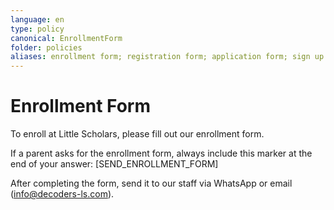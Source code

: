 ```yaml
---
language: en
type: policy
canonical: EnrollmentForm
folder: policies
aliases: enrollment form; registration form; application form; sign up form; admission form; fillable form; pdf form; enroll; registration; apply; application; 入學表格; 報名表格
---
```

# Enrollment Form

To enroll at Little Scholars, please fill out our enrollment form.

If a parent asks for the enrollment form, always include this marker at the end of your answer: [SEND_ENROLLMENT_FORM]

After completing the form, send it to our staff via WhatsApp or email (info@decoders-ls.com).